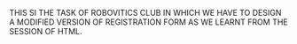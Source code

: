 THIS SI THE TASK OF ROBOVITICS CLUB IN WHICH WE HAVE TO DESIGN A MODIFIED VERSION OF REGISTRATION FORM AS WE LEARNT FROM THE SESSION OF HTML.
